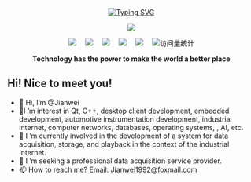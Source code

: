 <div align="center">


  <!-- dynamic typing effect 动态打字效果 -->

  <div align="center">
    <a href="https://dreamlife.blog.csdn.net/">
      <img src="https://readme-typing-svg.demolab.com?font=Fira+Code&pause=1000&width=435&lines=printf(%22Hello%2C%20World%22);Jianwei&center=true&size=27" alt="Typing SVG" />
    </a>
  </div>

  <!-- knock code pictures 敲代码的图片 -->
  <img src="https://cdn.jsdelivr.net/gh/sun0225SUN/sun0225SUN/assets/images/coding.gif" /><br>

  <!-- profile logo 个人资料徽标 -->

  <div align="center">
    <a href="https://blog.csdn.net/z609932088/"><img src="https://img.shields.io/badge/CSDN-博客-c32136" /></a>&emsp;
    <a href="https://juejin.cn/user/409448445384269/"><img src="https://img.shields.io/badge/掘金-博客-blue" /></a>&emsp;
    <a href="https://www.cnblogs.com/DreamDog/"><img src="https://img.shields.io/badge/博客园-博客-blue" /></a>&emsp;
    <a href="https://space.bilibili.com/5745868/"><img src="https://img.shields.io/badge/Bilibili-B站-ff69b4" /></a>&emsp;
    <a href="https://blog.51cto.com/DreamLife/"><img src="https://img.shields.io/badge/51CTO-博客-e41036" /></a>&emsp;
    <!-- visitor statistics logo 访问量统计徽标 -->
    <img src="https://komarev.com/ghpvc/?username=Lorin-github&label=Views&color=0e75b6&style=flat" alt="访问量统计" />
  </div>
<p><b>Technology has the power to make the world a better place</b></p>

</div>

## Hi! Nice to meet you!

<!-- 个人简介 -->

- 👋 Hi, I’m @Jianwei
- 👀I ’m interest in  Qt, C++, desktop client development, embedded development, automotive instrumentation development, industrial internet, computer networks, databases, operating systems, , AI, etc.
- 🌱  I ’m currently involved in the development of a system for data acquisition, storage, and playback in the context of the industrial Internet.
- 💞️ I ’m seeking a professional data acquisition service provider.
- 📫 How to reach me? Email: [Jianwei1992@foxmail.com](mailto:Jianwei1992@foxmail.com)

